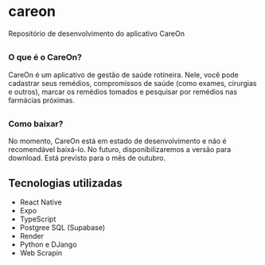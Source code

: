 # careon
Repositório de desenvolvimento do aplicativo CareOn

##

### O que é o CareOn? 
CareOn é um aplicativo de gestão de saúde rotineira. Nele, você pode cadastrar seus remédios, compromissos de saúde (como exames, cirurgias e outros),  marcar os remédios tomados e pesquisar por remédios nas farmácias próximas.
##
### Como baixar?
No momento, CareOn está em estado de desenvolvimento e não é recomendável baixá-lo. No futuro, disponibilizaremos a versão para download. Está previsto para o mês de outubro.

## Tecnologias utilizadas
- React Native
- Expo
- TypeScript
- Postgree SQL (Supabase)
- Render
- Python e DJango
- Web Scrapin

